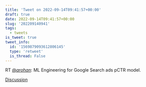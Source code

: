 ```yaml
---
title: 'Tweet on 2022-09-14T09:41:57+00:00'
draft: true
date: 2022-09-14T09:41:57+00:00
slug: '202209140941'
tags:
  - tweets
is_tweet: true
tweet_info:
  id: '1569879093612806145'
  type: 'retweet'
  is_thread: False
---
```




RT [@_arohan_](https://x.com/_arohan_): ML Engineering for Google Search ads pCTR model.

[Discussion](https://x.com/sytelus/status/1569879093612806145)
